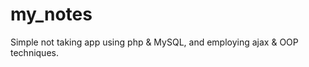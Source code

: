 my_notes
========

Simple not taking app using php &amp; MySQL, and employing ajax &amp; OOP techniques.
